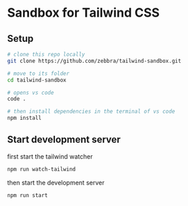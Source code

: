 # Sandbox for Tailwind CSS

## Setup

```bash
# clone this repo locally
git clone https://github.com/zebbra/tailwind-sandbox.git

# move to its folder
cd tailwind-sandbox

# opens vs code
code .

# then install dependencies in the terminal of vs code
npm install
```

## Start development server

first start the tailwind watcher

```bash
npm run watch-tailwind
```

then start the development server

```bash
npm run start
```
